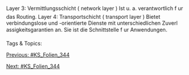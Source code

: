 Layer 3: Vermittlungsschicht ( network layer )
Ist u. a. verantwortlich f ur das Routing.
Layer 4: Transportschicht ( transport layer )
Bietet verbindungslose und -orientierte Dienste mit unterschiedlichen
Zuverl assigkeitsgarantien an. Sie ist die Schnittstelle f ur Anwendungen.

   Tags & Topics:
   

[Previous: #KS_Folien_344](KS_Folien_344.md)

[Next: #KS_Folien_344](KS_Folien_344.md)